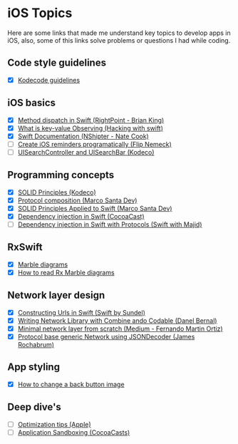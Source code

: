 # iOS Topics

Here are some links that made me understand key topics to develop apps in iOS,
also, some of this links solve problems or questions I had while coding.

## Code style guidelines

- [x] [Kodecode guidelines](https://github.com/kodecocodes/swift-style-guide)

## iOS basics

- [x] [Method dispatch in Swift (RightPoint - Brian King)](https://www.rightpoint.com/rplabs/switch-method-dispatch-table)
- [x] [What is key-value Observing (Hacking with swift)](https://www.hackingwithswift.com/example-code/language/what-is-key-value-observing)
- [x] [Swift Documentation (NShipter - Nate Cook)](https://nshipster.com/swift-documentation/)
- [ ] [Create iOS reminders programatically (Flip Nemeck)](https://nemecek.be/blog/35/how-to-create-ios-reminders-in-code-with-alarms-or-recurrences)
- [ ] [UISearchController and UISearchBar (Kodeco)](https://www.kodeco.com/9218753-what-s-new-with-uisearchcontroller-and-uisearchbar#toc-anchor-001)

## Programming concepts

- [x] [SOLID Principles (Kodeco)](https://www.kodeco.com/21503974-solid-principles-for-ios-apps)
- [x] [Protocol composition (Marco Santa Dev)](https://www.marcosantadev.com/protocol-composition-swift/)
- [x] [SOLID Principles Applied to Swift (Marco Santa Dev)](https://www.marcosantadev.com/solid-principles-applied-swift/)
- [x] [Dependency injection in Swift (CocoaCast)](https://cocoacasts.com/dependency-injection-in-swift)
- [ ] [Dependency injection in Swift with Protocols (Swift with Majid)](https://swiftwithmajid.com/2019/03/06/dependency-injection-in-swift-with-protocols/)

## RxSwift

- [x] [Marble diagrams](https://rxmarbles.com/)
- [x] [How to read Rx Marble diagrams](https://www.zachgollwitzer.com/posts/rxjs-marble-diagrams)
## Network layer design

- [x] [Constructing Urls in Swift (Swift by Sundel)](https://www.swiftbysundell.com/articles/constructing-urls-in-swift/)
- [x] [Writing Network Library with Combine ando Codable (Danel Bernal)](https://danielbernal.co/writing-a-networking-library-with-combine-codable-and-swift-5/)
- [x] [Minimal network layer from scratch (Medium - Fernando Martin Ortiz)](https://medium.com/ios-os-x-development/minimal-networking-layer-from-scratch-in-swift-4-a151af786dc5)
- [x] [Protocol base generic Network using JSONDecoder (James Rochabrum)](https://jamesrochabrun.medium.com/protocol-based-generic-networking-using-jsondecoder-and-decodable-in-swift-4-fc9e889e8081)

## App styling

- [x] [How to change a back button image](https://sarunw.com/posts/how-to-change-back-button-image/)

## Deep dive's

- [ ] [Optimization tips (Apple)](https://github.com/apple/swift/blob/main/docs/OptimizationTips.rst)
- [ ] [Application Sandboxing (CocoaCasts)](https://cocoacasts.com/what-is-application-sandboxing/)